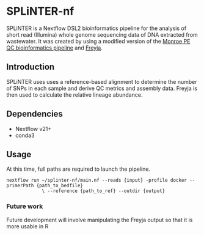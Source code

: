 # SPLiNTER-nf

SPLiNTER is a Nextflow DSL2 bioinformatics pipeline for the analysis of short read (Illumina) whole genome sequencing data of DNA extracted from wastewater. It was created by using a modified version of the [Monroe PE QC bioinformatics pipeline](https://github.com/LeuThrAsp/monroe_pe_assembly-nf) and [Freyja](https://github.com/andersen-lab/Freyja).

## Introduction
SPLiNTER uses uses a reference-based alignment to determine the number of SNPs in each sample and derive QC metrics and assembly data. Freyja is then used to calculate the relative lineage abundance.

## Dependencies
- Nextflow v21+
- conda3


## Usage
At this time, full paths are required to launch the pipeline. 

```
nextflow run ~/splinter-nf/main.nf --reads {input} -profile docker --primerPath {path_to_bedfile} 
             \ --reference {path_to_ref} --outdir {output}

```

### Future work
Future development will involve manipulating the Freyja output so that it is more usable in R
